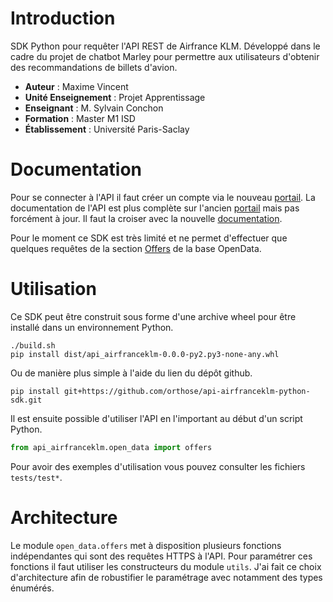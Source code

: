 # Introduction
SDK Python pour requêter l'API REST de Airfrance KLM. Développé dans le cadre du projet de chatbot Marley 
pour permettre aux utilisateurs d'obtenir des recommandations de billets d'avion.

* **Auteur** : Maxime Vincent
* **Unité Enseignement** : Projet Apprentissage
* **Enseignant** : M. Sylvain Conchon
* **Formation** : Master M1 ISD
* **Établissement** : Université Paris-Saclay

# Documentation
Pour se connecter à l'API il faut créer un compte via le nouveau [portail](https://developer.airfranceklm.com/). 
La documentation de l'API est plus complète sur l'ancien [portail](https://docs.airfranceklm.com/) mais pas forcément
à jour. Il faut la croiser avec la nouvelle [documentation](https://developer.airfranceklm.com/resources).

Pour le moment ce SDK est très limité et ne permet d'effectuer que quelques requêtes de la section
[Offers](https://developer.airfranceklm.com/documentations/api/A000021/versions/1.0.0/pages/documentation) de la base OpenData.

# Utilisation
Ce SDK peut être construit sous forme d'une archive wheel pour être installé dans un environnement Python.
```commandline
./build.sh
pip install dist/api_airfranceklm-0.0.0-py2.py3-none-any.whl
```

Ou de manière plus simple à l'aide du lien du dépôt github.
```commandline
pip install git+https://github.com/orthose/api-airfranceklm-python-sdk.git
```

Il est ensuite possible d'utiliser l'API en l'important au début d'un script Python.
```python
from api_airfranceklm.open_data import offers
```
Pour avoir des exemples d'utilisation vous pouvez consulter les fichiers `tests/test*`.

# Architecture
Le module `open_data.offers` met à disposition plusieurs fonctions indépendantes qui sont des requêtes HTTPS à l'API.
Pour paramétrer ces fonctions il faut utiliser les constructeurs du module `utils`.
J'ai fait ce choix d'architecture afin de robustifier le paramétrage avec notamment des types énumérés.

